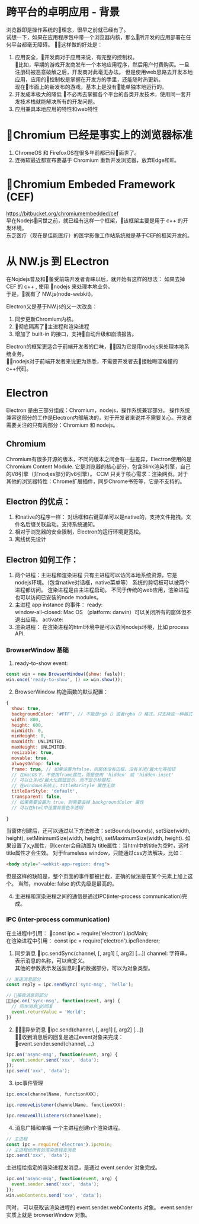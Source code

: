# 跨平台的卓明应用 - 背景
浏览器即是操作系统的理念，很早之前就已经有了。  
试想一下，如果在应用程序包中带一个浏览器内核，那么所开发的应用部署在任何平台都毫无障碍。  
这样做的好处是：
1. 应用安全，开发商对于应用来说，有完整的控制权。  
比如，早期的游戏开发商发布一个本地应用程序，然后用户付费购买。一旦注册码被恶意破解之后，开发商对此毫无办法。
但是使用web思路去开发本地应用，应用的控制权是掌握在开发方的手里，还能随时热更新。  
现在市面上的新发布的游戏，基本上是没有能单独本地运行的。
2. 开发成本极大的降低
不必再去掌握各个平台的各类开发技术，使用同一套开发技术栈就能解决所有的开发问题。  
3. 应用兼具本地应用的特性和web特性

# Chromium 已经是事实上的浏览器标准
1. ChromeOS 和 FirefoxOS在很多年前都已经面世了。
2. 连微软最近都宣布要基于 Chromium 重新开发浏览器，放弃Edge和IE。

# Chromium Embeded Framework (CEF)
https://bitbucket.org/chromiumembedded/cef   
早在Nodejs问世之前，就已经有这样一个框架，该框架主要是用于 c++ 的开发环境。  
东芝医疗（现在是佳能医疗）的医学影像工作站系统就是基于CEF的框架开发的。   

# 从 NW.js 到 ELectron
在Nojdejs普及和备受前端开发者青睐以后，就开始有这样的想法：
如果去掉 CEF 的 c++ , 使用 nodejs 来处理本地业务。  
于是，就有了 NW.js(node-webkit)。  

Electron又是基于NW.js的又一次改良：
1. 同步更新Chromium内核。
2. 彻底隔离了主进程和渲染进程
3. 增加了 built-in 的接口，支持自动升级和崩溃报告。

Electron的框架更适合于前端开发者的口味，因为它是用nodejs来处理本地系统业务。  
nodejs对于前端开发者来说更为熟悉，不需要开发者去接触晦涩难懂的c++代码。


# Electron
Electron 是由三部分组成：Chromium，nodejs，操作系统兼容部分。
操作系统兼容这部分的工作是Electron内部解决的，对于开发者来说并不需要关心。开发者需要关注的只有两部分：Chromium 和 nodejs。

## Chromium
Chromium有很多开源的版本，不同的版本之间会有一些差异，Electron使用的是Chromium Content Module. 它是浏览器的核心部分，包含Blink渲染引擎，自己的V8引擎（非nodjes部分的v8引擎）。
CCM 只关于核心需求：渲染网页。对于其他的浏览器特性：Chrome扩展插件，同步Chrome书签等，它是不支持的。


## Electron 的优点：
1. 和native的程序一样：
对话框和右键菜单可以是native的，支持文件拖拽。文件名后缀关联启动。支持系统通知。
2. 相对于浏览器的安全限制，Electron的运行环境更宽松。
3. 离线优先设计

## Electron 如何工作：
1. 两个进程：主进程和渲染进程
只有主进程可以访问本地系统资源，它是nodejs环境。（包含native对话框，native菜单等）
系统的剪切板可以被两个进程都访问。
渲染进程是由主进程启动。
不同于传统的web应用，渲染进程也可以访问已安装的node modules。
2. 主进程 app instance 的事件：
ready:  
window-all-closed:  Mac OS （platform: darwin）可以关闭所有的窗体但不退出应用。
activate: 
3. 渲染进程： 在渲染进程的html环境中是可以访问nodejs环境，比如 process API. 
### BrowserWindow 基础
1. ready-to-show event: 
```js
const win = new BrowserWindow({show: fasle});
win.once('ready-to-show', () => win.show()); 
```
2. BrowserWindow 构造函数的默认配置：
```js
{
  show: true,
  backgroundColor: '#FFF', // 不能是rgb（）或者rgba（）格式，只支持这一种格式
  width: 800,
  height: 600,
  minWidth: 0,
  minHeight: 0,
  maxWidth: UNLIMITED,
  maxHeight: UNLIMITED,
  resizable: true,
  movable: true,
  alwaysOnTop: false,
  frame: true, // 如果设置为false，则窗体没有边框，没有关闭/最大化等按钮
  // 在macOS下，不使用frame属性，而是使用 'hidden' 或 'hidden-inset'
  // 可以让关闭/最大化按钮显示，而不显示标题栏.
  // 在windows系统上，titleBarStyle 属性无效
  titleBarStyle: 'default',
  transparent: false, 
  // 如果需要设置为 true，则需要去掉 backgroundColor 属性
  // 可以在html中设置背景色半透明
  
}
```
当窗体创建后，还可以通过以下方法修改：setBounds(bounds), setSize(width, height), setMinimumSize(width, height), setMaximumSize(width, height).
如果设置了x,y属性，则center会自动置为
title属性：当html中的title为空时，这时title属性才会生效。
对于frameless window，只能通过css方法解决，比如：
```html
<body style="-webkit-app-region: drag">
```
但是这样的缺陷是，整个页面的事件都被拦截，正确的做法是在某个元素上加上这个。
当然，movable: false 的优先级是最高的。




4. 主进程和渲染进程之间的通信是通过IPC(inter-process communication)完成。

### IPC (inter-process communication)
在主进程中引用： const ipc = require('electron').ipcMain;   
在渲染进程中引用： const ipc = require('electron').ipcRenderer;  

1. 同步消息
ipc.sendSync(channel, [, arg1] [, arg2] [...])
channel: 字符串，表示消息的名称，可以自定义。  
其他的参数表示发送消息时的数据部分，可以为对象类型。
```js
// 发送消息部分
const reply = ipc.sendSync('sync-msg', 'hello');

// 接收消息的部分
ipc.on('sync-msg', function(event, arg) {
  // 同步消息的回复
  event.returnValue = 'World';
})

```

2. 异步消息 
ipc.send(channel, [, arg1] [, arg2] [...])  
收到消息后的回复是通过event对象来完成： event.sender.send(channel, ...)
```js
ipc.on('async-msg', function(event, arg) {
  event.sender.send('xxx', 'data');
});
ipc.send('xxx', 'data');

```

3. ipc事件管理
```js
ipc.once(channelName, functionXXX);

ipc.removeListener(channelName, functionXXX);

ipc.removeAllListeners(channelName);
```

4. 消息广播和单播
一个主进程创建n个渲染进程。  
```js
// 主进程
const ipc = require('electron').ipcMain;
// 主进程给所有的渲染进程发消息
ipc.send('xxx', 'data');
```
主进程给指定的渲染进程发消息，是通过 event.sender 对象完成。
```js
ipc.on('async-msg', function(event, arg) {
  event.sender.send('xxx', 'data');
});
win.webContents.send('xxx', 'data');
```
同时， 可以获取该渲染进程的 event.sender.webContents 对象。
event.sender 实质上就是 browserWindow 对象。
